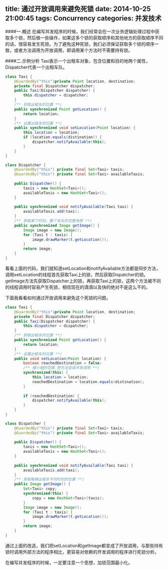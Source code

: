 title: 通过开放调用来避免死锁
date: 2014-10-25 21:00:45
tags: Concurrency
categories: 并发技术
---

####一.概述
在编写并发程序的时候，我们经常会在一次业务逻辑处理过程中获取多个锁，然后做一些操作，如果这多个锁的获取顺序和其他地方的获取顺序不同的话，很容易发生死锁。为了避免这种死锁，我们必须保证获取多个锁的顺序一致，或者方法调用为开放调用，即调用某个方法时不需要持有锁。

<!-- more -->

####二.示例分析
Taxi表示一个出租车对象，包含位置和目的地两个属性，Dispatcher代表一个出租车队。
```java
class Taxi {
	@GuardedBy("this")private Point location, destination;
	private final Dispatcher dispatcher;
	public Taxi(Dispatcher dispatcher) {
		this.dispatcher = dispatcher;
	}
	/** 获取出租车的位置 **/
	public synchronized Point getLocation() {
		return location;
	}
	/** 设置出租车的位置 **/
	public synchronized void setLocation(Point location) {
		this.location = location;
		if (location.equals(distination)) {
			dispatcher.notifyAvailable(this);
		}
	}
}
```

```java
class Dispatcher {
	@GuardedBy("this") private final Set<Taxi> taxis;
	@GuardedBy("this") private final Set<Taxi> availableTaxis;
	
	public Dispatcher() {
		taxis = new HashSet<Taxi>();
		availableTaxis = new HashSet<Taxi>();
	}
	
	public synchronized void notifyAvailable(Taxi taxi) {
		availableTaxis.add(taxi);
	}
	/** 获取某个时刻，整个车队的完整快照 **/
	public synchronized Image getImage() {
		Image image = new Image();
		for (Taxi t : taxis) {
			image.drawMarker(t.getLocation());
		}
		return image;
	}
}
```

看看上面的代码，我们就知道setLocation和notifyAvailable方法都是同步方法，调用setLocation的线程首先获取Taxi上的锁，然后获取Dispatcher的锁。getImage方法先获取Dispatcher上的锁，再获取Taxi上的锁，这两个方法被不同的线程调用时容易产生死锁，相信现在的滴滴以及快的绝对不是这么干的。

下面我看看如何通过开放调用来避免这个死锁的问题。

```java
class Taxi {
	@GuardedBy("this")private Point location, destination;
	private final Dispatcher dispatcher;
	public Taxi(Dispatcher dispatcher) {
		this.dispatcher = dispatcher;
	}
	/** 获取出租车的位置 **/
	public synchronized Point getLocation() {
		return location;
	}
	/** 设置出租车的位置 **/
	public void setLocation(Point location) {
		boolean reachedDestination = false;
		/** 缩小缩的范围 把方法变成开发调用 **/
		synchronized(this) {
			this.location = location;
			reachedDestination = location.equals(distination);
		}
		
		if (reachedDestination) {
			dispatcher.notifyAvailable(this);
		}
	}
}
```

```java
class Dispatcher {
	@GuardedBy("this") private final Set<Taxi> taxis;
	@GuardedBy("this") private final Set<Taxi> availableTaxis;
	
	public Dispatcher() {
		taxis = new HashSet<Taxi>();
		availableTaxis = new HashSet<Taxi>();
	}
	
	public synchronized void notifyAvailable(Taxi taxi) {
		availableTaxis.add(taxi);
	}
	/** 获取每辆出租车不同时刻的位置 **/
	public Image getImage() {
		Set<Taxi> copy;
		synchronized(this) {
			copy = new HashSet<Taxi>(taxis);
		}
		Image image = new Image();
		for (Taxi t : taxis) {
			image.drawMarker(t.getLocation());
		}
		return image;
	}
}
```

通过上面的改造，我们把setLocation和getImage都变成了开放调用，与那些持有锁时调用外部方法的程序相比，更容易对依赖的开发调用的程序进行死锁分析。

在编写并发程序的时候，一定要注意一个思想，加锁范围最小化。

